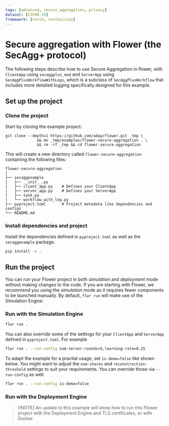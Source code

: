 ```yaml
---
tags: [advanced, secure_aggregation, privacy]
dataset: [CIFAR-10]
framework: [torch, torchvision]
---
```


# Secure aggregation with Flower (the SecAgg+ protocol)

The following steps describe how to use Secure Aggregation in flower, with `ClientApp` using `secaggplus_mod` and `ServerApp` using `SecAggPlusWorkflowWithLogs`, which is a subclass of `SecAggPlusWorkflow` that includes more detailed logging specifically designed for this example.

## Set up the project

### Clone the project

Start by cloning the example project:

```shell
git clone --depth=1 https://github.com/adap/flower.git _tmp \
              && mv _tmp/examples/flower-secure-aggregation . \
              && rm -rf _tmp && cd flower-secure-aggregation
```

This will create a new directory called `flower-secure-aggregation` containing the
following files:

```shell
flower-secure-aggregation
|
├── secaggexample
|   ├── __init__.py
|   ├── client_app.py    # Defines your ClientApp
|   ├── server_app.py    # Defines your ServerApp
|   ├── task.py
|   └── workflow_with_log.py
├── pyproject.toml       # Project metadata like dependencies and configs
└── README.md
```

### Install dependencies and project

Install the dependencies defined in `pyproject.toml` as well as the `secaggexample` package.

```bash
pip install -e .
```

## Run the project

You can run your Flower project in both _simulation_ and _deployment_ mode without making changes to the code. If you are starting with Flower, we recommend you using the _simulation_ mode as it requires fewer components to be launched manually. By default, `flwr run` will make use of the Simulation Engine.

### Run with the Simulation Engine

```bash
flwr run .
```

You can also override some of the settings for your `ClientApp` and `ServerApp` defined in `pyproject.toml`. For example

```bash
flwr run . --run-config num-server-rounds=5,learning-rate=0.25
```

To adapt the example for a practial usage, set `is-demo=false` like shown below. You might want to adjust the `num-shares` and `reconstruction-threshold` settings to suit your requirements. You can override those via `--run-config` as well.

```bash
flwr run . --run-config is-demo=false
```

### Run with the Deployment Engine

> \[!NOTE\]
> An update to this example will show how to run this Flower project with the Deployment Engine and TLS certificates, or with Docker.

